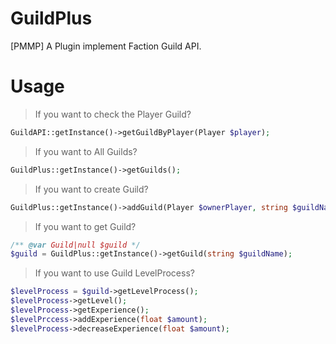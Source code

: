 # GuildPlus
[PMMP] A Plugin implement Faction Guild API.

# Usage

> If you want to check the Player Guild?
```php
GuildAPI::getInstance()->getGuildByPlayer(Player $player);
```

> If you want to All Guilds?
```php
GuildPlus::getInstance()->getGuilds();
```

> If you want to create Guild?
```php
GuildPlus::getInstance()->addGuild(Player $ownerPlayer, string $guildName);
```

> If you want to get Guild?
```php
/** @var Guild|null $guild */
$guild = GuildPlus::getInstance()->getGuild(string $guildName);
```

> If you want to use Guild LevelProcess?
```php
$levelProcess = $guild->getLevelProcess();
$levelProcess->getLevel();
$levelProcess->getExperience();
$levelPrccess->addExperience(float $amount);
$levelProcess->decreaseExperience(float $amount);
```
